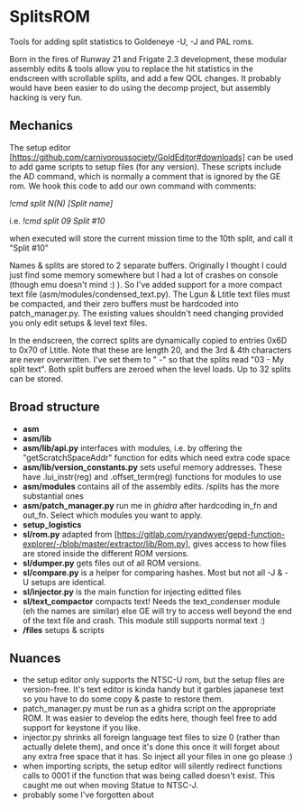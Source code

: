 # SplitsROM
Tools for adding split statistics to Goldeneye -U, -J and PAL roms.

Born in the fires of Runway 21 and Frigate 2.3 development, these modular assembly edits & tools allow you to replace the hit statistics in the endscreen with scrollable splits, and add a few QOL changes. It probably would have been easier to do using the decomp project, but assembly hacking is very fun.

## Mechanics

The setup editor [https://github.com/carnivoroussociety/GoldEditor#downloads] can be used to add game scripts to setup files (for any version). These scripts include the AD command, which is normally a comment that is ignored by the GE rom. We hook this code to add our own command with comments:

*!cmd split N(N) [Split name]*

i.e. *!cmd split 09 Split #10*

when executed will store the current mission time to the 10th split, and call it "Split #10"

Names & splits are stored to 2 separate buffers. Originally I thought I could just find some memory somewhere but I had a lot of crashes on console (though emu doesn't mind :) ). So I've added support for a more compact text file (asm/modules/condensed_text.py). The Lgun & Ltitle text files must be compacted, and their zero buffers must be hardcoded into patch_manager.py. The existing values shouldn't need changing provided you only edit setups & level text files.

In the endscreen, the correct splits are dynamically copied to entries 0x6D to 0x70 of Ltitle. Note that these are length 20, and the 3rd & 4th characters are never overwritten. I've set them to " -" so that the splits read "03 - My split text". Both split buffers are zeroed when the level loads. Up to 32 splits can be stored.

## Broad structure
* **asm**
* **asm/lib**
* **asm/lib/api.py** interfaces with modules, i.e. by offering the "getScratchSpaceAddr" function for edits which need extra code space
* **asm/lib/version_constants.py** sets useful memory addresses. These have .lui_instr(reg) and .offset_term(reg) functions for modules to use
* **asm/modules** contains all of the assembly edits. /splits has the more substantial ones
* **asm/patch_manager.py** run me in *ghidra* after hardcoding in_fn and out_fn. Select which modules you want to apply.
* **setup_logistics**
* **sl/rom.py** adapted from [https://gitlab.com/ryandwyer/gepd-function-explorer/-/blob/master/extractor/lib/Rom.py], gives access to how files are stored inside the different ROM versions.
* **sl/dumper.py** gets files out of all ROM versions.
* **sl/compare.py** is a helper for comparing hashes. Most but not all -J & -U setups are identical.
* **sl/injector.py** is the main function for injecting editted files
* **sl/text_compactor** compacts text! Needs the text_condenser module (eh the names are similar) else GE will try to access well beyond the end of the text file and crash. This module still supports normal text :)  
* **/files** setups & scripts
    
## Nuances
* the setup editor only supports the NTSC-U rom, but the setup files are version-free. It's text editor is kinda handy but it garbles japanese text so you have to do some copy & paste to restore them. 
* patch_manager.py must be run as a ghidra script on the appropriate ROM. It was easier to develop the edits here, though feel free to add support for keystone if you like.
* injector.py shrinks all foreign language text files to size 0 (rather than actually delete them), and once it's done this once it will forget about any extra free space that it has. So inject all your files in one go please :)
* when importing scripts, the setup editor will silently redirect functions calls to 0001 if the function that was being called doesn't exist. This caught me out when moving Statue to NTSC-J.
* probably some I've forgotten about

    
      
